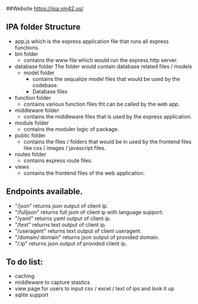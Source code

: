 ##Website
https://ipa.vm42.us/

## IPA folder Structure
* app.js which is the express application file that runs all express functions.
* bin folder
  * contains the www file which would run the express http server. 
* database folder 
  The folder would contain database related files / models
  * model folder 
    * contains the sequalize model files that would be used by the codebase.
    * Database files
* function folder 
  * contains various function files tht can be called by the web app.
* middleware folder
  * contains the middleware files that is used by the express application.
* module folder
  * contains the moduler logic of package.
* public folder 
  * contains the files / folders that would be in used by the frontend files like css / images / javascript files.
* routes folder
  * contains express route files. 
* views
  * contains the frontend files of the web application.


## Endpoints available.
* "/json" returns json output of client ip.
* "/fulljson" returns full json of client ip with language support.
* "/yaml" returns yaml output of client ip.
* "/text" returns text output of client ip.
* "/useragent" returns text output of client useragent.
* "/domain/:domain" returns json output of provided domain.
* "/:ip" returns json output of provided client ip. 

## To do list:
* caching
* middleware to capture stastics 
* view page for users to input csv / excel / text of ips and look it up
* sqlite support



